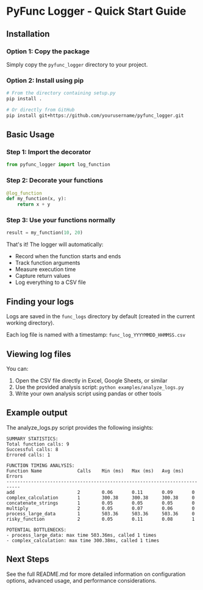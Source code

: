 # PyFunc Logger - Quick Start Guide

## Installation

### Option 1: Copy the package

Simply copy the `pyfunc_logger` directory to your project.

### Option 2: Install using pip

```bash
# From the directory containing setup.py
pip install .

# Or directly from GitHub
pip install git+https://github.com/yourusername/pyfunc_logger.git
```

## Basic Usage

### Step 1: Import the decorator

```python
from pyfunc_logger import log_function
```

### Step 2: Decorate your functions

```python
@log_function
def my_function(x, y):
    return x + y
```

### Step 3: Use your functions normally

```python
result = my_function(10, 20)
```

That's it! The logger will automatically:
- Record when the function starts and ends
- Track function arguments
- Measure execution time
- Capture return values
- Log everything to a CSV file

## Finding your logs

Logs are saved in the `func_logs` directory by default (created in the current working directory).

Each log file is named with a timestamp: `func_log_YYYYMMDD_HHMMSS.csv`

## Viewing log files

You can:
1. Open the CSV file directly in Excel, Google Sheets, or similar
2. Use the provided analysis script: `python examples/analyze_logs.py`
3. Write your own analysis script using pandas or other tools

## Example output

The analyze_logs.py script provides the following insights:

```
SUMMARY STATISTICS:
Total function calls: 9
Successful calls: 8
Errored calls: 1

FUNCTION TIMING ANALYSIS:
Function Name             Calls    Min (ms)   Max (ms)   Avg (ms)   Errors  
---------------------------------------------------------------------------
add                       2        0.06       0.11       0.09       0       
complex_calculation       1        300.38     300.38     300.38     0       
concatenate_strings       1        0.05       0.05       0.05       0       
multiply                  2        0.05       0.07       0.06       0       
process_large_data        1        503.36     503.36     503.36     0       
risky_function            2        0.05       0.11       0.08       1       

POTENTIAL BOTTLENECKS:
- process_large_data: max time 503.36ms, called 1 times
- complex_calculation: max time 300.38ms, called 1 times
```

## Next Steps

See the full README.md for more detailed information on configuration options, advanced usage, and performance considerations.
